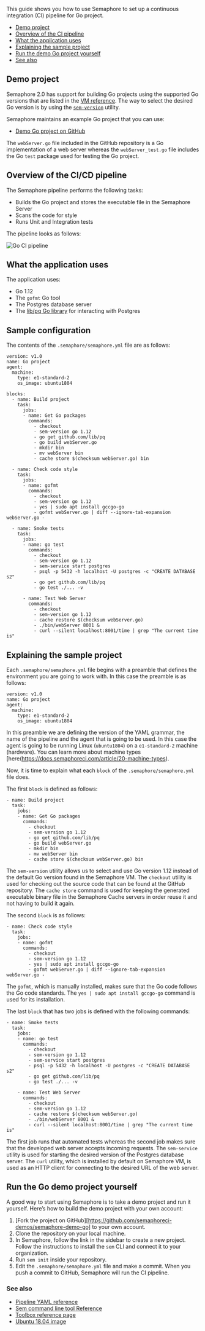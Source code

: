 This guide shows you how to use Semaphore to set up a continuous integration
(CI) pipeline for Go project.

* [Demo project](#demo-project)
* [Overview of the CI pipeline](#overview-of-the-ci-pipeline)
* [What the application uses](#what-the-application-uses)
* [Explaining the sample project](#explaining-the-sample-project)
* [Run the demo Go project yourself](#run-the-go-demo-project-yourself)
* [See also](#see-also)

## Demo project

Semaphore 2.0 has support for building Go projects using the supported Go
versions that are listed in the
[VM reference](https://docs.semaphoreci.com/article/32-ubuntu-1804-image#go).
The way to select the desired Go version is by using the
[`sem-version`](https://docs.semaphoreci.com/article/54-toolbox-reference#sem-version)
utility.

Semaphore maintains an example Go project that you can use:

* [Demo Go project on GitHub](https://github.com/semaphoreci-demos/semaphore-demo-go)

The `webServer.go` file included in the GitHub repository is a Go implementation
of a web server whereas the `webServer_test.go` file includes the Go `test`
package used for testing the Go project.

## Overview of the CI/CD pipeline

The Semaphore pipeline performs the following tasks:

- Builds the Go project and stores the executable file in the Semaphore Server
- Scans the code for style
- Runs Unit and Integration tests

The pipeline looks as follows:

![Go CI pipeline](https://github.com/semaphoreci-demos/semaphore-demo-go/raw/master/public/ci-pipeline.png)

## What the application uses

The application uses:

- Go 1.12
- The `gofmt` Go tool
- The Postgres database server
- The [lib/pq Go library](https://github.com/lib/pq) for interacting with Postgres

## Sample configuration

The contents of the `.semaphore/semaphore.yml` file are as follows:

    version: v1.0
    name: Go project
    agent:
      machine:
        type: e1-standard-2
        os_image: ubuntu1804
    
    blocks:
      - name: Build project
        task:
          jobs:
          - name: Get Go packages
            commands:
              - checkout
              - sem-version go 1.12
              - go get github.com/lib/pq
              - go build webServer.go
              - mkdir bin
              - mv webServer bin
              - cache store $(checksum webServer.go) bin
    
      - name: Check code style
        task:
          jobs:
          - name: gofmt
            commands:
              - checkout
              - sem-version go 1.12
              - yes | sudo apt install gccgo-go
              - gofmt webServer.go | diff --ignore-tab-expansion webServer.go -
    
      - name: Smoke tests
        task:
          jobs:
          - name: go test
            commands:
              - checkout
              - sem-version go 1.12
              - sem-service start postgres
              - psql -p 5432 -h localhost -U postgres -c "CREATE DATABASE s2"
              - go get github.com/lib/pq
              - go test ./... -v
    
          - name: Test Web Server
            commands:
              - checkout
              - sem-version go 1.12
              - cache restore $(checksum webServer.go)
              - ./bin/webServer 8001 &
              - curl --silent localhost:8001/time | grep "The current time is"

## Explaining the sample project

Each `.semaphore/semaphore.yml` file begins with a preamble that defines the
environment you are going to work with. In this case the preamble is as
follows:

    version: v1.0
    name: Go project
    agent:
      machine:
        type: e1-standard-2
        os_image: ubuntu1804

In this preamble we are defining the version of the YAML grammar, the name of
the pipeline and the agent that is going to be used. In this case the agent is
going to be running Linux (`ubuntu1804`) on a `e1-standard-2` machine (hardware).
You can learn more about machine types
[here(https://docs.semaphoreci.com/article/20-machine-types).

Now, it is time to explain what each `block` of the `.semaphore/semaphore.yml`
file does.

The first `block` is defined as follows:

    - name: Build project
      task:
        jobs:
        - name: Get Go packages
          commands:
            - checkout
            - sem-version go 1.12
            - go get github.com/lib/pq
            - go build webServer.go
            - mkdir bin
            - mv webServer bin
            - cache store $(checksum webServer.go) bin

The `sem-version` utility allows us to select and use Go version 1.12 instead
of the default Go version found in the Semaphore VM. The `checkout` utility is
used for checking out the source code that can be found at the GitHub
repository. The `cache store` command is used for keeping the generated
executable binary file in the Semaphore Cache servers in order reuse it and not
having to build it again.

The second `block` is as follows:

    - name: Check code style
      task:
        jobs:
        - name: gofmt
          commands:
            - checkout
            - sem-version go 1.12
            - yes | sudo apt install gccgo-go
            - gofmt webServer.go | diff --ignore-tab-expansion webServer.go -

The `gofmt`, which is manually installed, makes sure that the Go code follows
the Go code standards. The `yes | sudo apt install gccgo-go` command is used
for its installation.

The last `block` that has two jobs is defined with the following commands:

    - name: Smoke tests
      task:
        jobs:
        - name: go test
          commands:
            - checkout
            - sem-version go 1.12
            - sem-service start postgres
            - psql -p 5432 -h localhost -U postgres -c "CREATE DATABASE s2"
            - go get github.com/lib/pq
            - go test ./... -v
    
        - name: Test Web Server
          commands:
            - checkout
            - sem-version go 1.12
            - cache restore $(checksum webServer.go)
            - ./bin/webServer 8001 &
            - curl --silent localhost:8001/time | grep "The current time is"

The first job runs that automated tests whereas the second job makes sure that
the developed web server accepts incoming requests. The `sem-service` utility
is used for starting the desired version of the Postgres database server.
The `curl` utility, which is installed by default on Semaphore VM, is used as
an HTTP client for connecting to the desired URL of the web server.

## Run the Go demo project yourself

A good way to start using Semaphore is to take a demo project and run it
yourself. Here’s how to build the demo project with your own account:

1. [Fork the project on GitHub][https://github.com/semaphoreci-demos/semaphore-demo-go] to your own account.
2. Clone the repository on your local machine.
3. In Semaphore, follow the link in the sidebar to create a new project.
   Follow the instructions to install the `sem` CLI and connect it to your
   organization.
4. Run `sem init` inside your repository.
5. Edit the `.semaphore/semaphore.yml` file and make a commit. When you push a
   commit to GitHub, Semaphore will run the CI pipeline.

### See also

* [Pipeline YAML reference](https://docs.semaphoreci.com/article/50-pipeline-yaml)
* [Sem command line tool Reference](https://docs.semaphoreci.com/article/53-sem-reference)
* [Toolbox reference page](https://docs.semaphoreci.com/article/54-toolbox-reference)
* [Ubuntu 18.04 image](https://docs.semaphoreci.com/article/32-ubuntu-1804-image)
